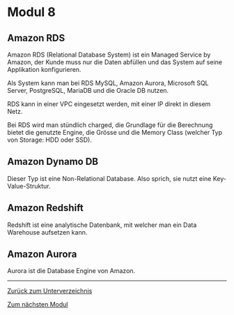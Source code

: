 # Modul 8

## Amazon RDS

Amazon RDS (Relational Database System) ist ein Managed Service by Amazon, der Kunde muss nur die Daten abfüllen und das System auf seine Applikation konfigurieren.

Als System kann man bei RDS MySQL, Amazon Aurora, Microsoft SQL Server, PostgreSQL, MariaDB und die Oracle DB nutzen.

RDS kann in einer VPC eingesetzt werden, mit einer IP direkt in diesem Netz.

Bei RDS wird man stündlich charged, die Grundlage für die Berechnung bietet die genutzte Engine, die Grösse und die Memory Class (welcher Typ von Storage: HDD oder SSD).

## Amazon Dynamo DB

Dieser Typ ist eine Non-Relational Database. Also sprich, sie nutzt eine Key-Value-Struktur.

## Amazon Redshift

Redshift ist eine analytische Datenbank, mit welcher man ein Data Warehouse aufsetzen kann.

## Amazon Aurora

Aurora ist die Database Engine von Amazon.

-----

[Zurück zum Unterverzeichnis](../README.md)

[Zum nächsten Modul](./modul9.md)

